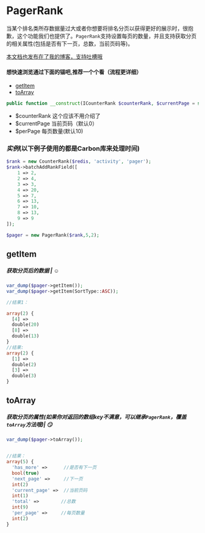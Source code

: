 

# PagerRank

当某个排名类所存数据量过大或者你想要将排名分页以获得更好的展示时，很抱歉，这个功能我们也提供了。`PagerRank`支持设置每页的数量，并且支持获取分页的相关属性(包括是否有下一页，总数，当前页码等)。

[本文档也发布在了我的博客，支持吐槽哦](http://masixun.win/2017/03/30/JRank-CounterRank)


#### 想快速浏览通过下面的锚吧,推荐一个个看（流程更详细）

* [getItem](#getitem) 
* [toArray](#toarray) 




```php
public function __construct(ICounterRank $counterRank, $currentPage = self::CURRENTPAGE, $perPage = self::PERPAGE)
```

- $counterRank 这个应该不用介绍了
- $currentPage  当前页码（默认0）
- $perPage         每页数量(默认10)





### *实例*(以下例子使用的都是Carbon库来处理时间)

```php
$rank = new CounterRank($redis, 'activity', 'pager');
$rank->batchAddRankField([
    1 => 2,
    2 => 4,
    3 => 3,
    4 => 20,
    5 => 7,
    6 => 13,
    7 => 10,
    8 => 13,
    9 => 9
]);

$pager = new PagerRank($rank,5,2);

```


getItem
-----
##### 获取分页后的数据 | ☺️

```php
var_dump($pager->getItem());
var_dump($pager->getItem(SortType::ASC));

//结果1：

array(2) {
  [4] =>
  double(20)
  [8] =>
  double(13)
}
//结果:
array(2) {
  [1] =>
  double(2)
  [3] =>
  double(3)
}

```


toArray
-----

##### 获取分页的属性(如果你对返回的数组key不满意，可以继承`PagerRank`，覆盖`toArray`方法哦)| :smirk:

```php
var_dump($pager->toArray());


//结果：
array(5) {
  'has_more' =>      //是否有下一页
  bool(true)
  'next_page' =>     //下一页
  int(2)
  'current_page' =>  //当前页码
  int(1)
  'total' =>        //总数
  int(9)
  'per_page' =>     //每页数量
  int(2)
}


```


